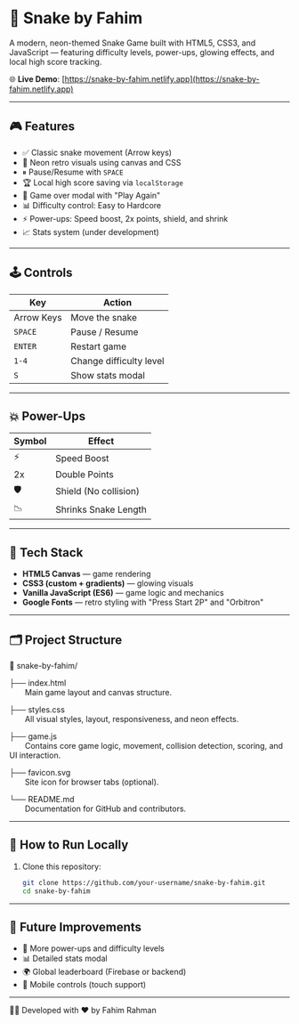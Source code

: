 # 🐍 Snake by Fahim

A modern, neon-themed Snake Game built with HTML5, CSS3, and JavaScript — featuring difficulty levels, power-ups, glowing effects, and local high score tracking.

🌐 **Live Demo**: [https://snake-by-fahim.netlify.app](https://snake-by-fahim.netlify.app)

---

## 🎮 Features

- ✅ Classic snake movement (Arrow keys)
- 🎨 Neon retro visuals using canvas and CSS
- ⏸ Pause/Resume with `SPACE`
- 🏆 Local high score saving via `localStorage`
- 🔁 Game over modal with "Play Again"
- 📊 Difficulty control: Easy to Hardcore
- ⚡ Power-ups: Speed boost, 2x points, shield, and shrink
- 📈 Stats system (under development)

---

## 🕹️ Controls

| Key        | Action                 |
|------------|------------------------|
| Arrow Keys | Move the snake         |
| `SPACE`    | Pause / Resume         |
| `ENTER`    | Restart game           |
| `1-4`      | Change difficulty level|
| `S`        | Show stats modal       |

---

## 💥 Power-Ups

| Symbol | Effect                   |
|--------|--------------------------|
| ⚡     | Speed Boost              |
| 2x     | Double Points            |
| 🛡️     | Shield (No collision)    |
| 📉     | Shrinks Snake Length     |

---

## 🧪 Tech Stack

- **HTML5 Canvas** — game rendering
- **CSS3 (custom + gradients)** — glowing visuals
- **Vanilla JavaScript (ES6)** — game logic and mechanics
- **Google Fonts** — retro styling with "Press Start 2P" and "Orbitron"

---

## 🗂 Project Structure

📁 snake-by-fahim/

├── index.html  
  Main game layout and canvas structure.

├── styles.css  
  All visual styles, layout, responsiveness, and neon effects.

├── game.js  
  Contains core game logic, movement, collision detection, scoring, and UI interaction.

├── favicon.svg  
  Site icon for browser tabs (optional).

└── README.md  
  Documentation for GitHub and contributors.


---

## 🚀 How to Run Locally

1. Clone this repository:
   ```bash
   git clone https://github.com/your-username/snake-by-fahim.git
   cd snake-by-fahim

---

## 📌 Future Improvements

- 🎯 More power-ups and difficulty levels
- 📊 Detailed stats modal
- 🌍 Global leaderboard (Firebase or backend)
- 📱 Mobile controls (touch support)

---

🧑‍💻 Developed with ❤️ by Fahim Rahman
